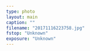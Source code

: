 ```yaml
---
type: photo
layout: main
caption: ""
filename: "20171116223758.jpg"
fstop: "Unknown"
exposure: "Unknown"
---
```

